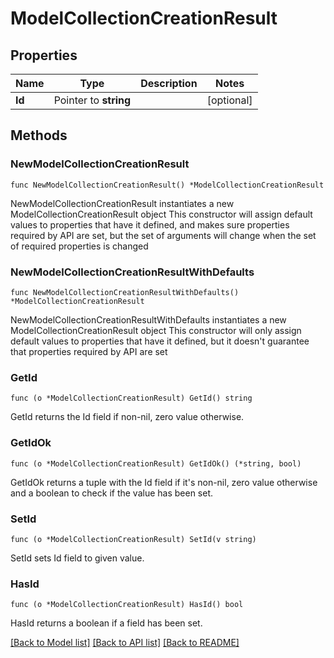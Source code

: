 # ModelCollectionCreationResult

## Properties

Name | Type | Description | Notes
------------ | ------------- | ------------- | -------------
**Id** | Pointer to **string** |  | [optional] 

## Methods

### NewModelCollectionCreationResult

`func NewModelCollectionCreationResult() *ModelCollectionCreationResult`

NewModelCollectionCreationResult instantiates a new ModelCollectionCreationResult object
This constructor will assign default values to properties that have it defined,
and makes sure properties required by API are set, but the set of arguments
will change when the set of required properties is changed

### NewModelCollectionCreationResultWithDefaults

`func NewModelCollectionCreationResultWithDefaults() *ModelCollectionCreationResult`

NewModelCollectionCreationResultWithDefaults instantiates a new ModelCollectionCreationResult object
This constructor will only assign default values to properties that have it defined,
but it doesn't guarantee that properties required by API are set

### GetId

`func (o *ModelCollectionCreationResult) GetId() string`

GetId returns the Id field if non-nil, zero value otherwise.

### GetIdOk

`func (o *ModelCollectionCreationResult) GetIdOk() (*string, bool)`

GetIdOk returns a tuple with the Id field if it's non-nil, zero value otherwise
and a boolean to check if the value has been set.

### SetId

`func (o *ModelCollectionCreationResult) SetId(v string)`

SetId sets Id field to given value.

### HasId

`func (o *ModelCollectionCreationResult) HasId() bool`

HasId returns a boolean if a field has been set.


[[Back to Model list]](../README.md#documentation-for-models) [[Back to API list]](../README.md#documentation-for-api-endpoints) [[Back to README]](../README.md)



